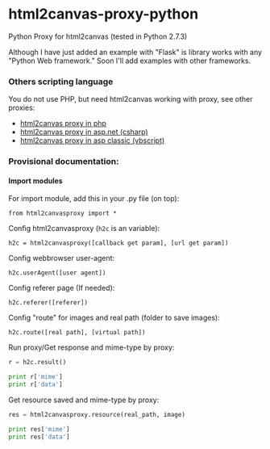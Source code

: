 html2canvas-proxy-python
========================

Python Proxy for html2canvas (tested in Python 2.7.3)

Although I have just added an example with "Flask" is library works with any "Python Web framework." Soon I'll add examples with other frameworks.

### Others scripting language ###

You do not use PHP, but need html2canvas working with proxy, see other proxies:

* [html2canvas proxy in php](https://github.com/brcontainer/html2canvas-php-proxy)
* [html2canvas proxy in asp.net (csharp)](https://github.com/brcontainer/html2canvas-csharp-proxy)
* [html2canvas proxy in asp classic (vbscript)](https://github.com/brcontainer/html2canvas-asp-vbscript-proxy)

### Provisional documentation:

#### Import modules

For import module, add this in your .py file (on top):

`from html2canvasproxy import *`

Config html2canvasproxy (`h2c` is an variable):

`h2c = html2canvasproxy([callback get param], [url get param])`

Config webbrowser user-agent:

`h2c.userAgent([user agent])`

Config referer page (If needed):

`h2c.referer([referer])`

Config "route" for images and real path (folder to save images):

`h2c.route([real path], [virtual path])`

Run proxy/Get response and mime-type by proxy:

```py
r = h2c.result()

print r['mime']
print r['data']
```

Get resource saved and mime-type by proxy:

```py
res = html2canvasproxy.resource(real_path, image)

print res['mime']
print res['data']
```
